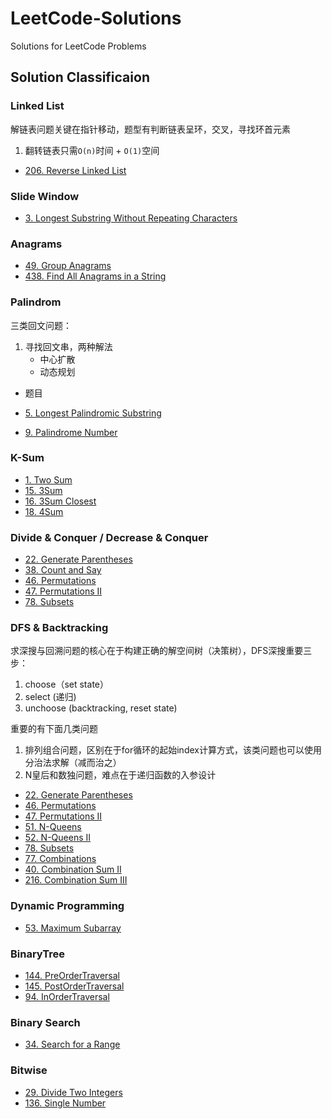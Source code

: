 # LeetCode-Solutions

Solutions for LeetCode Problems

##  Solution Classificaion

### Linked List

解链表问题关键在指针移动，题型有判断链表呈环，交叉，寻找环首元素

1. 翻转链表只需`O(n)`时间 + `O(1)`空间




- [206. Reverse Linked List](https://leetcode.com/problems/reverse-linked-list/description/)

### Slide Window

- [3. Longest Substring Without Repeating Characters](https://leetcode.com/problems/longest-substring-without-repeating-characters/)

### Anagrams

- [49. Group Anagrams](https://leetcode.com/problems/group-anagrams/description/)
- [438. Find All Anagrams in a String](https://leetcode.com/problems/find-all-anagrams-in-a-string/description/)


### Palindrom

三类回文问题：

1. 寻找回文串，两种解法
    - 中心扩散
    - 动态规划

- 题目

- [5. Longest Palindromic Substring](https://leetcode.com/problems/longest-palindromic-substring/description/)
- [9. Palindrome Number](https://leetcode.com/problems/palindrome-number/description/)


### K-Sum

- [1. Two Sum](https://leetcode.com/problems/two-sum/description/)
- [15. 3Sum](https://leetcode.com/problems/3sum/description/)
- [16. 3Sum Closest](https://leetcode.com/problems/3sum-closest/description/)
- [18. 4Sum](https://leetcode.com/problems/4sum/description/)

### Divide & Conquer / Decrease & Conquer

- [22. Generate Parentheses](https://leetcode.com/problems/generate-parentheses/description/)
- [38. Count and Say](https://leetcode.com/problems/count-and-say/description/)
- [46. Permutations](https://leetcode.com/problems/permutations/description/)
- [47. Permutations II](https://leetcode.com/problems/permutations-ii/description/)
- [78. Subsets](https://leetcode.com/problems/subsets/description/)


### DFS & Backtracking

求深搜与回溯问题的核心在于构建正确的解空间树（决策树），DFS深搜重要三步：

1. choose（set state） 
2. select (递归)
3. unchoose (backtracking, reset state)

重要的有下面几类问题

1. 排列组合问题，区别在于for循环的起始index计算方式，该类问题也可以使用分治法求解（减而治之）
2. N皇后和数独问题，难点在于递归函数的入参设计


- [22. Generate Parentheses](https://leetcode.com/problems/generate-parentheses/description/)
- [46. Permutations](https://leetcode.com/problems/permutations/description/)
- [47. Permutations II](https://leetcode.com/problems/permutations-ii/description/)
- [51. N-Queens](https://leetcode.com/problems/n-queens/description/)
- [52. N-Queens II](https://leetcode.com/problems/n-queens-ii/)
- [78. Subsets](https://leetcode.com/problems/subsets/description/)
- [77. Combinations](https://leetcode.com/problems/combinations/description/)
- [40. Combination Sum II](https://leetcode.com/problems/combination-sum-ii/description/)
- [216. Combination Sum III](https://leetcode.com/problems/combination-sum-iii/description/)


### Dynamic Programming

- [53. Maximum Subarray](https://leetcode.com/problems/maximum-subarray/description/)


### BinaryTree

- [144. PreOrderTraversal](https://leetcode.com/problems/binary-tree-preorder-traversal/description/)
- [145. PostOrderTraversal](https://leetcode.com/problems/binary-tree-postorder-traversal/description/)
- [94. InOrderTraversal](https://leetcode.com/problems/binary-tree-inorder-traversal/description/)


### Binary Search

- [34. Search for a Range](https://leetcode.com/problems/search-for-a-range/description/)

### Bitwise

- [29. Divide Two Integers](https://leetcode.com/problems/divide-two-integers/submissions/1)
- [136. Single Number](https://leetcode.com/problems/single-number/description/)